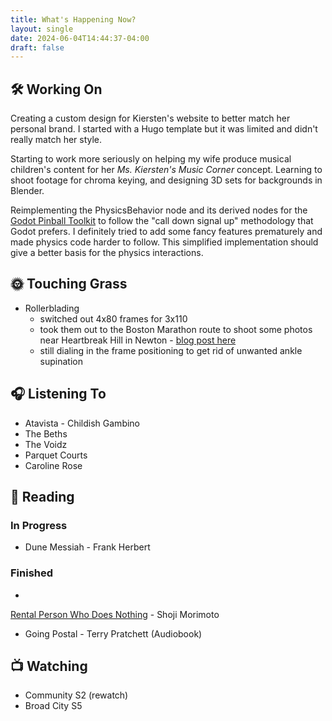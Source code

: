 ```yaml
---
title: What's Happening Now?
layout: single
date: 2024-06-04T14:44:37-04:00
draft: false
---
```

## 🛠️ Working On

Creating a custom design for Kiersten's website to better match her personal brand. I started with a Hugo template but it was limited and didn't really match her style.

Starting to work more seriously on helping my wife produce musical children's content for her _Ms. Kiersten's Music Corner_ concept. Learning to shoot footage for chroma keying, and designing 3D sets for backgrounds in Blender.

Reimplementing the PhysicsBehavior node and its derived nodes for the
[Godot Pinball Toolkit](/projects/godot_pinball) to follow the "call down signal up" methodology that Godot prefers. I definitely tried to add some fancy features prematurely and made physics code harder to follow. This simplified implementation should give a better basis for the physics interactions.

## 🌞 Touching Grass

- Rollerblading
  - switched out 4x80 frames for 3x110
  - took them out to the Boston Marathon route to shoot some photos near Heartbreak Hill in Newton - [blog post here](/posts/boston_marathon_24)
  - still dialing in the frame positioning to get rid of unwanted ankle supination

## 🎧 Listening To

- Atavista - Childish Gambino
- The Beths
- The Voidz
- Parquet Courts
- Caroline Rose

## 📖 Reading

### In Progress

- Dune Messiah - Frank Herbert

### Finished

- 
[Rental Person Who Does Nothing](https://app.thestorygraph.com/books/c7b5f7a6-586d-4a42-b7f6-7bf8256279ed) - Shoji Morimoto
- Going Postal - Terry Pratchett (Audiobook)

## 📺 Watching

- Community S2 (rewatch)
- Broad City S5





